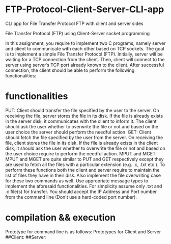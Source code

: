 # FTP-Protocol-Client-Server-CLI-app
CLI app for File Transfer Protocol FTP with client and server sides

File Transfer Protocol (FTP) using Client-Server socket programming


In this assignment, you require to implement two C programs, namely server and client to communicate
with each other based on TCP sockets. The goal is to implement a simple File Transfer Protocol (FTP).
Initially, server will be waiting for a TCP connection from the client. Then, client will connect to the
server using server’s TCP port already known to the client. After successful connection, the client should be able to perform the following functionalities:
# functionalities
PUT: Client should transfer the file specified by the user to the server. On receiving the file,
server stores the file in its disk. If the file is already exists in the server disk, it communicates
with the client to inform it. The client should ask the user whether to overwrite the file or not and
based on the user choice the server should perform the needful action.
GET: Client should fetch the file specified by the user from the server. On receiving the file,
client stores the file in its disk. If the file is already exists in the client disk, it should ask the user
whether to overwrite the file or not and based on the user choice require to perform the needful
action.
MPUT and MGET: MPUT and MGET are quite similar to PUT and GET respectively except
they are used to fetch all the files with a particular extension (e.g. .c, .txt etc.). To perform these
functions both the client and server require to maintain the list of files they have in their disk.
Also implement the file overwriting case for these two commands as well.
Use appropriate message types to implement the aforesaid functionalities. For simplicity assume only .txt
and .c file(s) for transfer.
You should accept the IP Address and Port number from the command line (Don't use a hard-coded port
number).
# compilation && execution
Prototype for command line is as follows:
Prototypes for Client and Server
##Client: <executable code><Server IP Address><Server Port number>
##Server: <executable code><Server Port number>
